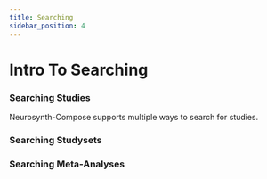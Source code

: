 ```yaml
---
title: Searching
sidebar_position: 4
---
```


# Intro To Searching

### Searching Studies

Neurosynth-Compose supports multiple ways to search for studies.

### Searching Studysets

### Searching Meta-Analyses